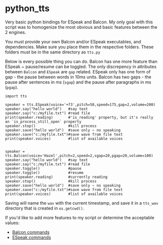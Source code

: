 # python_tts
Very basic python bindings for ESpeak and Balcon. My only goal with this script was to homogenize the most obvious and basic features between the 2 engines.


You must provide your own Balcon and/or ESpeak executables, and dependencies. Make sure you place them in the respective folders. These folders must be in the same directory as `tts.py`


Below is every possible thing you can do. Balcon has one more feature than ESpeak ~ pause/resume can be toggled. The only discrepency in attributes between `Balcon` and `ESpeak` are `gap` related. ESpeak only has one form of gap - the pause between words in 10ms units. Balcon has two gaps - the pause after sentences in ms (`sgap`) and the pause after paragraphs in ms (`pgap`).


```python3
import tts

speaker = tts.ESpeak(voice='+f3',pitch=50,speed=175,gap=2,volume=200)
speaker.say("hello world")   #say text
speaker.say("c:/myfile.txt") #read file
print(speaker.reading)       #'is_reading' property, but it's really an `is_process_still_open` property
speaker.stop()               #kill process
speaker.save("hello world")  #save only ~ no speaking
speaker.save("c:/myfile.txt")#save wave from file text
print(speaker.voices)        #list of available voices


speaker = tts.Balcon(voice='Hazel',pitch=2,speed=2,sgap=20,pgap=20,volume=100)
speaker.say("hello world")   #say text
speaker.say("c:/myfile.txt") #read file
speaker.toggle()             #pause
speaker.toggle()             #resume
print(speaker.reading)       #currently reading
speaker.stop()               #kill process
speaker.save("hello world")  #save only ~ no speaking
speaker.save("c:/myfile.txt")#save wave from file text
print(speaker.voices)        #list of available voices
```


Saving will name the `wav` with the current timestamp, and save it in a `tts_wav` directory that is created in `os.getcwd()`.

If you'd like to add more features to my script or determine the acceptable values:

* [Balcon commands](http://www.cross-plus-a.com/bconsole.htm)
* [ESpeak commands](https://espeak.sourceforge.net/commands.html)
